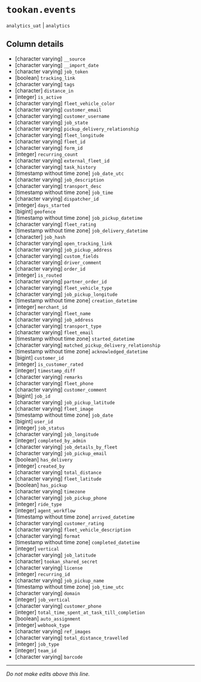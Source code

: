 # `tookan.events`
`analytics_uat` | `analytics`

## Column details
* [character varying] `__source`
* [character varying] `__import_date`
* [character varying] `job_token`
* [boolean]   `tracking_link`
* [character varying] `tags`
* [character] `distance_in`
* [integer]   `is_active`
* [character varying] `fleet_vehicle_color`
* [character varying] `customer_email`
* [character varying] `customer_username`
* [character varying] `job_state`
* [character varying] `pickup_delivery_relationship`
* [character varying] `fleet_longitude`
* [character varying] `fleet_id`
* [character varying] `form_id`
* [integer]   `recurring_count`
* [character varying] `external_fleet_id`
* [character varying] `task_history`
* [timestamp without time zone] `job_date_utc`
* [character varying] `job_description`
* [character varying] `transport_desc`
* [timestamp without time zone] `job_time`
* [character varying] `dispatcher_id`
* [integer]   `days_started`
* [bigint]    `geofence`
* [timestamp without time zone] `job_pickup_datetime`
* [character varying] `fleet_rating`
* [timestamp without time zone] `job_delivery_datetime`
* [character] `job_hash`
* [character varying] `open_tracking_link`
* [character varying] `job_pickup_address`
* [character varying] `custom_fields`
* [character varying] `driver_comment`
* [character varying] `order_id`
* [integer]   `is_routed`
* [character varying] `partner_order_id`
* [character varying] `fleet_vehicle_type`
* [character varying] `job_pickup_longitude`
* [timestamp without time zone] `creation_datetime`
* [integer]   `merchant_id`
* [character varying] `fleet_name`
* [character varying] `job_address`
* [character varying] `transport_type`
* [character varying] `fleet_email`
* [timestamp without time zone] `started_datetime`
* [character varying] `matched_pickup_delivery_relationship`
* [timestamp without time zone] `acknowledged_datetime`
* [bigint]    `customer_id`
* [integer]   `is_customer_rated`
* [integer]   `timestamp_diff`
* [character varying] `remarks`
* [character varying] `fleet_phone`
* [character varying] `customer_comment`
* [bigint]    `job_id`
* [character varying] `job_pickup_latitude`
* [character varying] `fleet_image`
* [timestamp without time zone] `job_date`
* [bigint]    `user_id`
* [integer]   `job_status`
* [character varying] `job_longitude`
* [integer]   `completed_by_admin`
* [character varying] `job_details_by_fleet`
* [character varying] `job_pickup_email`
* [boolean]   `has_delivery`
* [integer]   `created_by`
* [character varying] `total_distance`
* [character varying] `fleet_latitude`
* [boolean]   `has_pickup`
* [character varying] `timezone`
* [character varying] `job_pickup_phone`
* [integer]   `ride_type`
* [integer]   `agent_workflow`
* [timestamp without time zone] `arrived_datetime`
* [character varying] `customer_rating`
* [character varying] `fleet_vehicle_description`
* [character varying] `format`
* [timestamp without time zone] `completed_datetime`
* [integer]   `vertical`
* [character varying] `job_latitude`
* [character] `tookan_shared_secret`
* [character varying] `license`
* [integer]   `recurring_id`
* [character varying] `job_pickup_name`
* [timestamp without time zone] `job_time_utc`
* [character varying] `domain`
* [integer]   `job_vertical`
* [character varying] `customer_phone`
* [integer]   `total_time_spent_at_task_till_completion`
* [boolean]   `auto_assignment`
* [integer]   `webhook_type`
* [character varying] `ref_images`
* [character varying] `total_distance_travelled`
* [integer]   `job_type`
* [integer]   `team_id`
* [character varying] `barcode`

-------------------------------------------------------------------------------
*Do not make edits above this line.*
